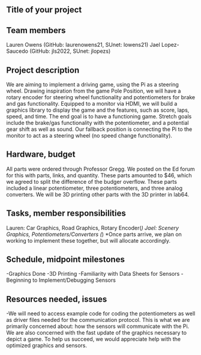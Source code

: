 ## Title of your project

## Team members
Lauren Owens (GitHub: laurenowens21, SUnet: lowens21)
Jael Lopez-Saucedo (GitHub: jls2022, SUnet: jlopezs)

## Project description
We are aiming to implement a driving game, using the Pi as a steering wheel. Drawing inspiration from the game Pole Position, we will have a rotary encoder for steering wheel functionality and potentiometers for brake and gas functionality. Equipped to a monitor via HDMI, we will build a graphics library to display the game and the features, such as score, laps, speed, and time. The end goal is to have a functioning game.
Stretch goals include the brake/gas functionality with the potentiometer, and a potential gear shift as well as sound. Our fallback position is connecting the Pi to the monitor to act as a steering wheel (no speed change functionality).

## Hardware, budget
All parts were ordered through Professor Gregg. We posted on the Ed forum for this with parts, links, and quantity.
These parts amounted to $46, which we agreed to split the difference of the budger overflow.
These parts included a linear potentiometer, three potentiometers, and three analog converters. We will be 3D printing other parts with the 3D printer in lab64.

## Tasks, member responsibilities
Lauren: Car Graphics, Road Graphics, Rotary Encoder(*)
Jael: Scenery Graphics, Potentiometers/Converters (*)
*Once parts arrive, we plan on working to implement these together, but will allocate accordingly.

## Schedule, midpoint milestones
-Graphics Done
-3D Printing
-Familiarity with Data Sheets for Sensors
-Beginning to Implement/Debugging Sensors

## Resources needed, issues
-We will need to access example code for coding the potentiometers as well as driver files needed for the communication protocol. This is what we are primarily concerned about: how the sensors will communicate with the Pi. We are also concerned with the fast update of the graphics necessary to depict a game. To help us succeed, we would appreciate help with the optimized graphics and sensors.

